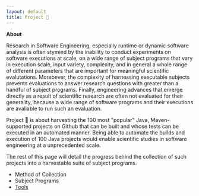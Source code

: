 ```yaml
---
layout: default
title: Project 💯
---
```


**About**

Research in Software Engineering, especially runtime or dynamic software analysis is often stymied by the inability to conduct experiments on software executions at scale, on a wide range of subject programs that vary in execution scale, input variety, complexity, and in general a whole range of different parameters that are important for meaningful scientific evalutations.
Moreoever, the complexity of harnessing executable subjects prevents evaluations to answer research questions with greater than a handful of subject programs. 
Finally, engineering advances that emerge directly as a result of scientific research are often not evaluated for their generality, because a wide range of software programs and their executions are avaliable to run such an evaluation.

Project 💯 is about harvesting the 100 most "popular" Java, Maven-supported projects on Github that can be built and whose tests can be executed in an automated manner.
Being able to automate the builds and execution of 100 Java projects would enable scientific studies in software engineering at a unprecedented scale.

The rest of this page will detail the progress behind the collection of such projects into a harvestable suite of subject programs.

- Method of Collection
- Subject Programs
- [Tools](./tools.html)
